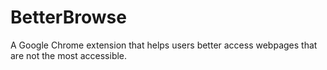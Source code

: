 # BetterBrowse
 A Google Chrome extension that helps users better access webpages that are not the most accessible. 
